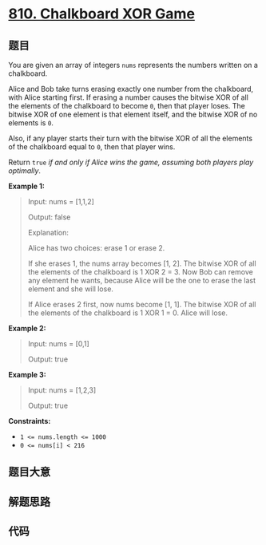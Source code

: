 # [810. Chalkboard XOR Game](https://leetcode.com/problems/chalkboard-xor-game/)

## 题目

You are given an array of integers `nums` represents the numbers written on a
chalkboard.

Alice and Bob take turns erasing exactly one number from the chalkboard, with
Alice starting first. If erasing a number causes the bitwise XOR of all the
elements of the chalkboard to become `0`, then that player loses. The bitwise
XOR of one element is that element itself, and the bitwise XOR of no elements
is `0`.

Also, if any player starts their turn with the bitwise XOR of all the elements
of the chalkboard equal to `0`, then that player wins.

Return `true` _if and only if Alice wins the game, assuming both players play
optimally_.



**Example 1:**

> Input: nums = [1,1,2]
> 
> Output: false
> 
> Explanation: 
> 
> Alice has two choices: erase 1 or erase 2. 
> 
> If she erases 1, the nums array becomes [1, 2]. The bitwise XOR of all the elements of the chalkboard is 1 XOR 2 = 3. Now Bob can remove any element he wants, because Alice will be the one to erase the last element and she will lose. 
> 
> If Alice erases 2 first, now nums become [1, 1]. The bitwise XOR of all the elements of the chalkboard is 1 XOR 1 = 0. Alice will lose.

**Example 2:**

> Input: nums = [0,1]
> 
> Output: true

**Example 3:**

> Input: nums = [1,2,3]
> 
> Output: true

**Constraints:**

  * `1 <= nums.length <= 1000`
  * `0 <= nums[i] < 216`


## 题目大意

## 解题思路

## 代码

```javascript

```


